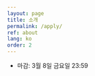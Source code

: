 ```yaml
---
layout: page
title: 소개
permalink: /apply/
ref: about
lang: ko
order: 2
---
```


- 마감: 3월 8일 금요일 23:59